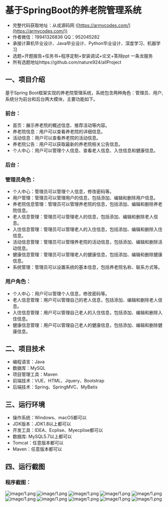 基于SpringBoot的养老院管理系统
=
- 完整代码获取地址：从戎源码网 ([https://armycodes.com/](https://armycodes.com/))
- 作者微信：19941326836  QQ：952045282 
- 承接计算机毕业设计、Java毕业设计、Python毕业设计、深度学习、机器学习
- 选题+开题报告+任务书+程序定制+安装调试+论文+答辩ppt 一条龙服务
- 所有选题地址https://github.com/nature924/allProject

一、项目介绍
---
基于Spring Boot框架实现的养老院管理系统，系统包含两种角色：管理员、用户,系统分为前台和后台两大模块，主要功能如下。

### 前台：
- 首页：展示养老院的概述信息、推荐活动等内容。
- 养老院信息：用户可以查看养老院的详细信息。
- 活动信息：用户可以查看养老院的活动信息。
- 养老院公告：用户可以获取最新的养老院相关公告信息。
- 个人中心：用户可以管理个人信息、查看老人信息、入住信息和健康信息。

### 后台：
### 管理员角色：
- 个人中心：管理员可以管理个人信息，修改密码等。
- 用户管理：管理员可以管理用户的信息，包括添加、编辑和删除用户信息。
- 养老院信息管理：管理员可以管理养老院的信息，包括添加、编辑和删除养老院信息。
- 老人信息管理：管理员可以管理老人的信息，包括添加、编辑和删除老人信息。
- 入住信息管理：管理员可以管理老人的入住信息，包括添加、编辑和删除入住信息。
- 活动信息管理：管理员可以管理养老院的活动信息，包括添加、编辑和删除活动信息。
- 健康信息管理：管理员可以管理老人的健康信息，包括添加、编辑和删除健康信息。
- 系统管理：管理员可以设置系统的基本信息，包括养老院名称、联系方式等。

### 用户角色：
- 个人中心：用户可以管理个人信息，修改密码等。
- 老人信息管理：用户可以管理自己的老人信息，包括添加、编辑和删除老人信息。
- 入住信息管理：用户可以管理自己老人的入住信息，包括添加、编辑和删除入住信息。
- 健康信息管理：用户可以管理自己老人的健康信息，包括添加、编辑和删除健康信息。




二、项目技术
---
- 编程语言：Java
- 数据库：MySQL
- 项目管理工具：Maven
- 前端技术：VUE、HTML、Jquery、Bootstrap
- 后端技术：Spring、SpringMVC、MyBatis

三、运行环境
---
- 操作系统：Windows、macOS都可以
- JDK版本：JDK1.8以上都可以
- 开发工具：IDEA、Ecplise、Myecplise都可以
- 数据库: MySQL5.7以上都可以
- Tomcat：任意版本都可以
- Maven：任意版本都可以

四、运行截图
---

### 程序截图：
![image/1.png](image/1.png)
![image/1.png](image/2.png)
![image/1.png](image/3.png)
![image/1.png](image/4.png)
![image/1.png](image/5.png)
![image/1.png](image/6.png)
![image/1.png](image/7.png)
![image/1.png](image/8.png)
![image/1.png](image/9.png)
![image/1.png](image/10.png)

